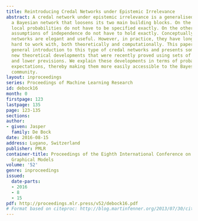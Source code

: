 ```yaml
---
title: Reintroducing Credal Networks under Epistemic Irrelevance
abstract: A credal network under epistemic irrelevance is a generalised version of
  a Bayesian network that loosens its two main building blocks. On the one hand, the
  local probabilities do not have to be specified exactly. On the other hand, the
  assumptions of independence do not have to hold exactly. Conceptually, these credal
  networks are elegant and useful. However, in practice, they have long remained very
  hard to work with, both theoretically and computationally. This paper provides a
  general introduction to this type of credal networks and presents some promising
  new theoretical developments that were recently proved using sets of desirable gambles
  and lower previsions. We explain these developments in terms of probabilities and
  expectations, thereby making them more easily accessible to the Bayesian network
  community.
layout: inproceedings
series: Proceedings of Machine Learning Research
id: debock16
month: 0
firstpage: 123
lastpage: 135
page: 123-135
sections: 
author:
- given: Jasper
  family: De Bock
date: 2016-08-15
address: Lugano, Switzerland
publisher: PMLR
container-title: Proceedings of the Eighth International Conference on Probabilistic
  Graphical Models
volume: '52'
genre: inproceedings
issued:
  date-parts:
  - 2016
  - 8
  - 15
pdf: http://proceedings.mlr.press/v52/debock16.pdf
# Format based on citeproc: http://blog.martinfenner.org/2013/07/30/citeproc-yaml-for-bibliographies/
---
```

